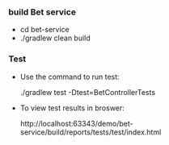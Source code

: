 ### build Bet service
 - cd bet-service
 - ./gradlew clean build
### Test
 - Use the command to run test:

    ./gradlew test -Dtest=BetControllerTests

- To view test results in broswer:

   http://localhost:63343/demo/bet-service/build/reports/tests/test/index.html